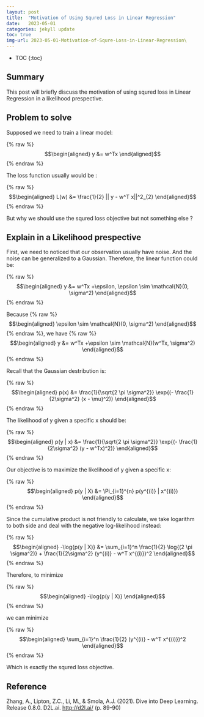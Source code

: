 ```yaml
---
layout: post
title:  "Motivation of Using Squred Loss in Linear Regression"
date:   2023-05-01
categories: jekyll update
toc: true
img-url: 2023-05-01-Motivation-of-Squre-Loss-in-Linear-Regression\
---
```



* TOC
{:toc}

## Summary

This post will briefly discuss the motivation of using squred loss
in Linear Regression in a likelihood prespective. 

## Problem to solve

Supposed we need to train a linear model:

{% raw %}
$$\begin{aligned}
y &=  w^Tx
\end{aligned}$$
{% endraw %}

The loss function usually would be :

{% raw %}
$$\begin{aligned}
L(w) &=  \frac{1}{2} || y - w^T x||^2_{2}
\end{aligned}$$
{% endraw %}

But why we should use the squred loss objective but not something else ?

## Explain in a Likelihood prespective

First, we need to noticed that our observation usually have noise.
And the noise can be generalized to a Gaussian.
Therefore, the linear function could be:

{% raw %}
$$\begin{aligned}
y &=  w^Tx +\epsilon, \epsilon \sim \mathcal{N}(0, \sigma^2)
\end{aligned}$$
{% endraw %}


Because {% raw %}
$$\begin{aligned} \epsilon \sim \mathcal{N}(0, \sigma^2)
\end{aligned}$$
{% endraw %}, we have {% raw %}
$$\begin{aligned}
y &=  w^Tx +\epsilon  \sim \mathcal{N}(w^Tx, \sigma^2)
\end{aligned}$$
{% endraw %}


Recall that the Gaussian destribution is:

{% raw %}
$$\begin{aligned}
p(x) &= \frac{1}{\sqrt{2 \pi \sigma^2}} \exp{(- \frac{1}{2\sigma^2} (x - \mu)^2)}
\end{aligned}$$
{% endraw %}

The likelihood of y given a specific x should be:

{% raw %}
$$\begin{aligned}
p(y | x) &= \frac{1}{\sqrt{2 \pi \sigma^2}} \exp{(- \frac{1}{2\sigma^2} (y - w^Tx)^2)}
\end{aligned}$$
{% endraw %}

Our objective is to maximize the likelihood of y given a specific x:

{% raw %}
$$\begin{aligned}
p(y | X) &= \Pi_{i=1}^{n} p(y^{(i)} | x^{(i)})
\end{aligned}$$
{% endraw %}

Since the cumulative product is not friendly to calculate,
we take logarithm to both side and deal with the negative log-likelihood instead:

{% raw %}
$$\begin{aligned}
-\log{p(y | X)} &= \sum_{i=1}^n \frac{1}{2} \log{(2 \pi \sigma^2)} + \frac{1}{2\sigma^2} (y^{(i)} - w^T x^{(i)})^2
\end{aligned}$$
{% endraw %}


Therefore, to minimize

{% raw %}
$$\begin{aligned}
-\log{p(y | X)} 
\end{aligned}$$
{% endraw %}

we can minimize

{% raw %}
$$\begin{aligned}
\sum_{i=1}^n \frac{1}{2} (y^{(i)} - w^T x^{(i)})^2
\end{aligned}$$
{% endraw %}


Which is exactly the squred loss objective.

## Reference

Zhang, A., Lipton, Z.C., Li, M., & Smola, A.J. (2021). Dive into Deep Learning. Release 0.8.0. D2L.ai. http://d2l.ai/
(p. 89-90)